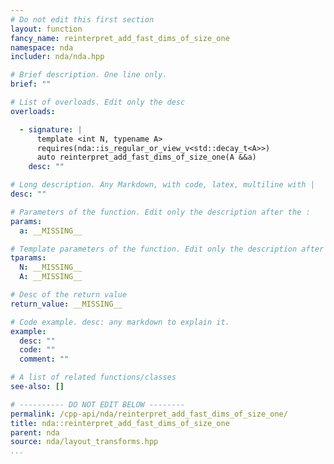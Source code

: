 ```yaml
---
# Do not edit this first section
layout: function
fancy_name: reinterpret_add_fast_dims_of_size_one
namespace: nda
includer: nda/nda.hpp

# Brief description. One line only.
brief: ""

# List of overloads. Edit only the desc
overloads:

  - signature: |
      template <int N, typename A>
      requires(nda::is_regular_or_view_v<std::decay_t<A>>)
      auto reinterpret_add_fast_dims_of_size_one(A &&a)
    desc: ""

# Long description. Any Markdown, with code, latex, multiline with |
desc: ""

# Parameters of the function. Edit only the description after the :
params:
  a: __MISSING__

# Template parameters of the function. Edit only the description after the :
tparams:
  N: __MISSING__
  A: __MISSING__

# Desc of the return value
return_value: __MISSING__

# Code example. desc: any markdown to explain it.
example:
  desc: ""
  code: ""
  comment: ""

# A list of related functions/classes
see-also: []

# ---------- DO NOT EDIT BELOW --------
permalink: /cpp-api/nda/reinterpret_add_fast_dims_of_size_one/
title: nda::reinterpret_add_fast_dims_of_size_one
parent: nda
source: nda/layout_transforms.hpp
...
```


